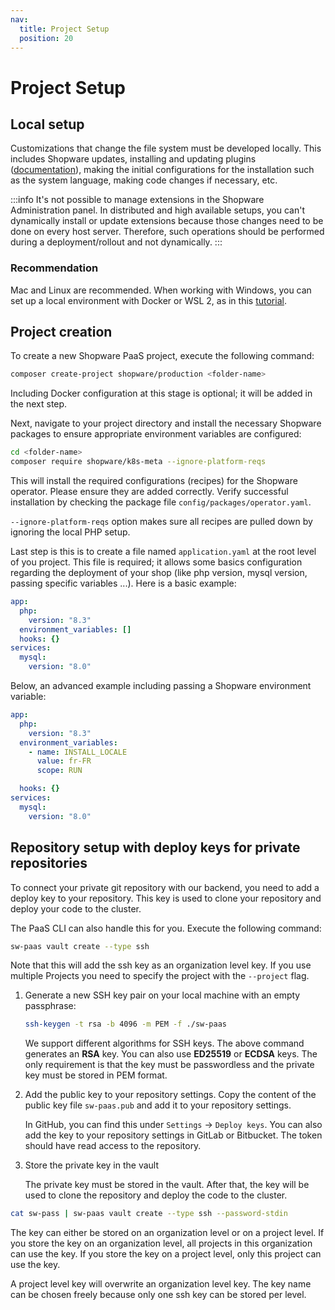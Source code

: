 ```yaml
---
nav:
  title: Project Setup
  position: 20
---
```


# Project Setup

## Local setup

Customizations that change the file system must be developed locally. This includes Shopware updates, installing and updating plugins ([documentation](https://developers.shopware.com/developers-guide/shopware-composer/#requiring-plugins)), making the initial configurations for the installation such as the system language, making code changes if necessary, etc.

:::info
It's not possible to manage extensions in the Shopware Administration panel. In distributed and high available setups, you can't dynamically install or update extensions because those changes need to be done on every host server. Therefore, such operations should be performed during a deployment/rollout and not dynamically.
:::

### Recommendation

Mac and Linux are recommended. When working with Windows, you can set up a local environment with Docker or WSL 2, as in this [tutorial](https://www.youtube.com/watch?v=5XYFRDlT9WI).

## Project creation

To create a new Shopware PaaS project, execute the following command:

```sh
composer create-project shopware/production <folder-name>
```

Including Docker configuration at this stage is optional; it will be added in the next step.

Next, navigate to your project directory and install the necessary Shopware packages to ensure appropriate environment variables are configured:

```sh
cd <folder-name>
composer require shopware/k8s-meta --ignore-platform-reqs
```

This will install the required configurations (recipes) for the Shopware operator. Please ensure they are added correctly. Verify successful installation by checking the package file `config/packages/operator.yaml`.<br>

`--ignore-platform-reqs` option makes sure all recipes are pulled down by ignoring the local PHP setup.

Last step is this is to create a file named `application.yaml` at the root level of you project. This file is required; it allows some basics configuration regarding the deployment of your shop (like php version, mysql version, passing specific variables ...).
Here is a basic example:

```yaml
app:
  php:
    version: "8.3"
  environment_variables: []
  hooks: {}
services:
  mysql:
    version: "8.0"
```

Below, an advanced example including passing a Shopware environment variable:

```yaml
app:
  php:
    version: "8.3"
  environment_variables:
    - name: INSTALL_LOCALE
      value: fr-FR
      scope: RUN

  hooks: {}
services:
  mysql:
    version: "8.0"
```

## Repository setup with deploy keys for private repositories

To connect your private git repository with our backend, you need to add a deploy key to your repository.
This key is used to clone your repository and deploy your code to the cluster.

The PaaS CLI can also handle this for you. Execute the following command:

```bash
sw-paas vault create --type ssh
```

Note that this will add the ssh key as an organization level key. If you use multiple Projects you need to specify the project with the `--project` flag.

1. Generate a new SSH key pair on your local machine with an empty passphrase:

    ```bash
    ssh-keygen -t rsa -b 4096 -m PEM -f ./sw-paas
    ```

    We support different algorithms for SSH keys.
    The above command generates an **RSA** key.
    You can also use **ED25519** or **ECDSA** keys.
    The only requirement is that the key must be passwordless and the private key must be stored in PEM format.

2. Add the public key to your repository settings. Copy the content of the public key file `sw-paas.pub` and add it to your repository settings.

    In GitHub, you can find this under `Settings` -> `Deploy keys`.
    You can also add the key to your repository settings in GitLab or Bitbucket.
    The token should have read access to the repository.

3. Store the private key in the vault

    The private key must be stored in the vault.
    After that, the key will be used to clone the repository and deploy the code to the cluster.

```bash
cat sw-pass | sw-paas vault create --type ssh --password-stdin
```

The key can either be stored on an organization level or on a project level.
If you store the key on an organization level, all projects in this organization can use the key.
If you store the key on a project level, only this project can use the key.

A project level key will overwrite an organization level key.
The key name can be chosen freely because only one ssh key can be stored per level.
